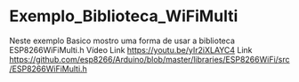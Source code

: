 # Exemplo_Biblioteca_WiFiMulti
Neste exemplo Basico mostro uma forma de usar a biblioteca ESP8266WiFiMulti.h
Vídeo Link https://youtu.be/yIr2iXLAYC4
Link https://github.com/esp8266/Arduino/blob/master/libraries/ESP8266WiFi/src/ESP8266WiFiMulti.h

